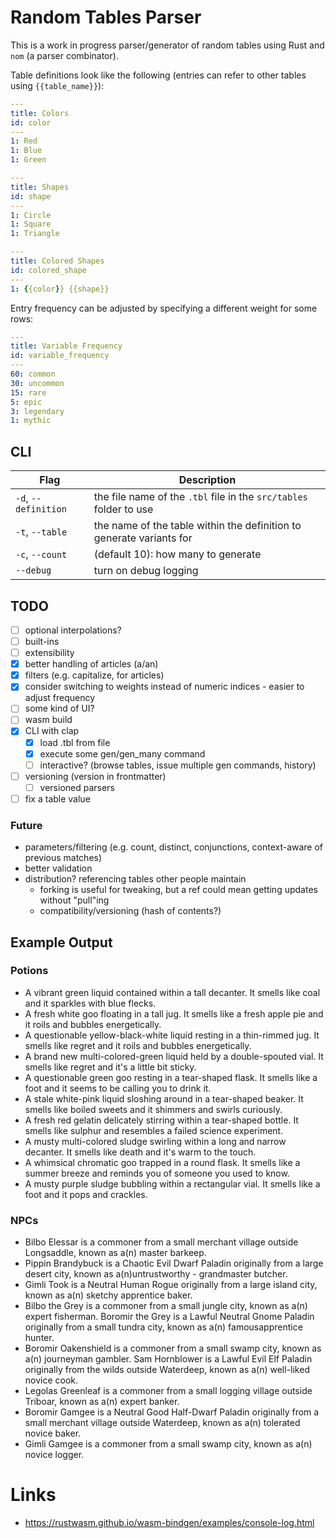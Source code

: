 # Random Tables Parser

This is a work in progress parser/generator of random tables using Rust and `nom` (a parser combinator).

Table definitions look like the following (entries can refer to other tables using `{{table_name}}`):

```yml
---
title: Colors
id: color
---
1: Red
1: Blue
1: Green

---
title: Shapes
id: shape
---
1: Circle
1: Square
1: Triangle

---
title: Colored Shapes
id: colored_shape
---
1: {{color}} {{shape}}
```

Entry frequency can be adjusted by specifying a different weight for some rows:

```yml
---
title: Variable Frequency
id: variable_frequency
---
60: common
30: uncommon
15: rare
5: epic
3: legendary
1: mythic
```

## CLI

| Flag                 | Description                                                          |
| -------------------- | -------------------------------------------------------------------- |
| `-d`, `--definition` | the file name of the `.tbl` file in the `src/tables` folder to use   |
| `-t`, `--table`      | the name of the table within the definition to generate variants for |
| `-c`, `--count`      | (default 10): how many to generate                                   |
| `--debug`            | turn on debug logging                                                |

## TODO

- [ ] optional interpolations?
- [ ] built-ins
- [ ] extensibility
- [x] better handling of articles (a/an)
- [x] filters (e.g. capitalize, for articles)
- [x] consider switching to weights instead of numeric indices - easier to adjust frequency
- [ ] some kind of UI?
- [ ] wasm build
- [x] CLI with clap
  - [x] load .tbl from file
  - [x] execute some gen/gen_many command
  - [ ] interactive? (browse tables, issue multiple gen commands, history)
- [ ] versioning (version in frontmatter)
  - [ ] versioned parsers
- [ ] fix a table value

### Future

- parameters/filtering (e.g. count, distinct, conjunctions, context-aware of previous matches)
- better validation
- distribution? referencing tables other people maintain
  - forking is useful for tweaking, but a ref could mean getting updates without "pull"ing
  - compatibility/versioning (hash of contents?)

## Example Output

### Potions

- A vibrant green liquid contained within a tall decanter. It smells like coal and it sparkles with blue flecks.
- A fresh white goo floating in a tall jug. It smells like a fresh apple pie and it roils and bubbles energetically.
- A questionable yellow-black-white liquid resting in a thin-rimmed jug. It smells like regret and it roils and bubbles energetically.
- A brand new multi-colored-green liquid held by a double-spouted vial. It smells like regret and it's a little bit sticky.
- A questionable green goo resting in a tear-shaped flask. It smells like a foot and it seems to be calling you to drink it.
- A stale white-pink liquid sloshing around in a tear-shaped beaker. It smells like boiled sweets and it shimmers and swirls curiously.
- A fresh red gelatin delicately stirring within a tear-shaped bottle. It smells like sulphur and resembles a failed science experiment.
- A musty multi-colored sludge swirling within a long and narrow decanter. It smells like death and it's warm to the touch.
- A whimsical chromatic goo trapped in a round flask. It smells like a summer breeze and reminds you of someone you used to know.
- A musty purple sludge bubbling within a rectangular vial. It smells like a foot and it pops and crackles.

### NPCs

- Bilbo Elessar is a commoner from a small merchant village outside Longsaddle, known as a(n) master barkeep.
- Pippin Brandybuck is a Chaotic Evil Dwarf Paladin originally from a large desert city, known as a(n)untrustworthy - grandmaster butcher.
- Gimli Took is a Neutral Human Rogue originally from a large island city, known as a(n) sketchy apprentice baker.
- Bilbo the Grey is a commoner from a small jungle city, known as a(n) expert fisherman.
  Boromir the Grey is a Lawful Neutral Gnome Paladin originally from a small tundra city, known as a(n) famousapprentice hunter.
- Boromir Oakenshield is a commoner from a small swamp city, known as a(n) journeyman gambler.
  Sam Hornblower is a Lawful Evil Elf Paladin originally from the wilds outside Waterdeep, known as a(n) well-liked novice cook.
- Legolas Greenleaf is a commoner from a small logging village outside Triboar, known as a(n) expert banker.
- Boromir Gamgee is a Neutral Good Half-Dwarf Paladin originally from a small merchant village outside Waterdeep, known as a(n) tolerated novice baker.
- Gimli Gamgee is a commoner from a small swamp city, known as a(n) novice logger.

# Links

- https://rustwasm.github.io/wasm-bindgen/examples/console-log.html
